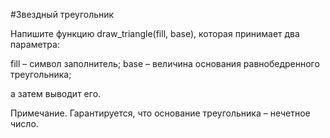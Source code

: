 #Звездный треугольник

Напишите функцию draw_triangle(fill, base), которая принимает два параметра:

fill – символ заполнитель;
base – величина основания равнобедренного треугольника;

а затем выводит его.

Примечание. Гарантируется, что основание треугольника – нечетное число.